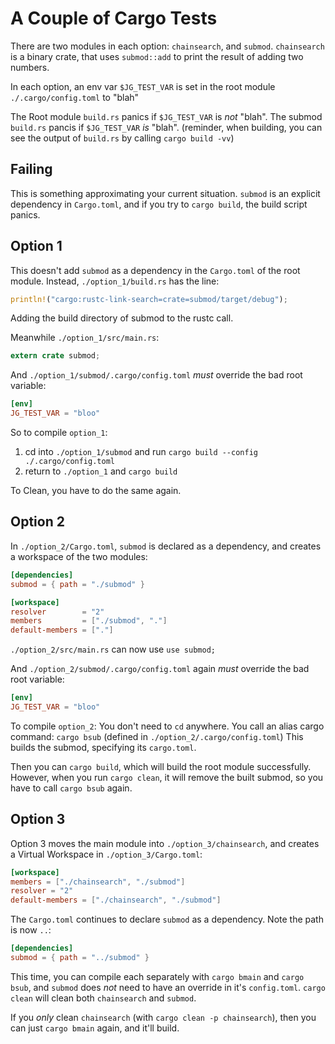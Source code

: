 # A Couple of Cargo Tests
There are two modules in each option: `chainsearch`, and `submod`.
`chainsearch` is a binary crate, that uses `submod::add` to print the result of adding two numbers.

In each option, an env var `$JG_TEST_VAR` is set in the root module `./.cargo/config.toml` to "blah"

The Root module `build.rs` panics if `$JG_TEST_VAR` is *not* "blah". 
The submod `build.rs` pancis if `$JG_TEST_VAR` *is* "blah".
(reminder, when building, you can see the output of `build.rs` by calling `cargo build -vv`)

## Failing
This is something approximating your current situation.
`submod` is an explicit dependency in `Cargo.toml`, and if you try to `cargo build`, the build script panics.


## Option 1
This doesn't add `submod` as a dependency in the `Cargo.toml` of the root module.
Instead, `./option_1/build.rs` has the line:
```rust
println!("cargo:rustc-link-search=crate=submod/target/debug");
```
Adding the build directory of submod to the rustc call.

Meanwhile `./option_1/src/main.rs`:
```rust
extern crate submod;
```

And `./option_1/submod/.cargo/config.toml` *must* override the bad root variable:
```toml
[env]
JG_TEST_VAR = "bloo"
```

So to compile `option_1`:
1) cd into `./option_1/submod` and run `cargo build --config ./.cargo/config.toml` 
2) return to `./option_1` and `cargo build`

To Clean, you have to do the same again.

## Option 2
In `./option_2/Cargo.toml`, `submod` is declared as a dependency,
and creates a workspace of the two modules:
```toml
[dependencies]
submod = { path = "./submod" }

[workspace]
resolver        = "2"
members         = ["./submod", "."]
default-members = ["."]
```


`./option_2/src/main.rs` can now use `use submod;`

And `./option_2/submod/.cargo/config.toml` again *must* override the bad root variable:
```toml
[env]
JG_TEST_VAR = "bloo"
```

To compile `option_2`:
You don't need to `cd` anywhere.
You call an alias cargo command: `cargo bsub` (defined in `./option_2/.cargo/config.toml`)
This builds the submod, specifying its `cargo.toml`.

Then you can `cargo build`, which will build the root module successfully.
However, when you run `cargo clean`, it will remove the built submod, so you have to call `cargo bsub` again.


## Option 3
Option 3 moves the main module into `./option_3/chainsearch`,
and creates a Virtual Workspace in `./option_3/Cargo.toml`:
```toml
[workspace]
members = ["./chainsearch", "./submod"]
resolver = "2"
default-members = ["./chainsearch", "./submod"]
```


The `Cargo.toml` continues to declare `submod` as a dependency.
Note the path is now `..`:
```toml
[dependencies]
submod = { path = "../submod" }
```

This time, you can compile each separately with `cargo bmain` and `cargo bsub`,
and `submod` does *not* need to have an override in it's `config.toml`.
`cargo clean` will clean both `chainsearch` and `submod`.

If you *only* clean `chainsearch` (with `cargo clean -p chainsearch`),
then you can just `cargo bmain` again, and it'll build.
